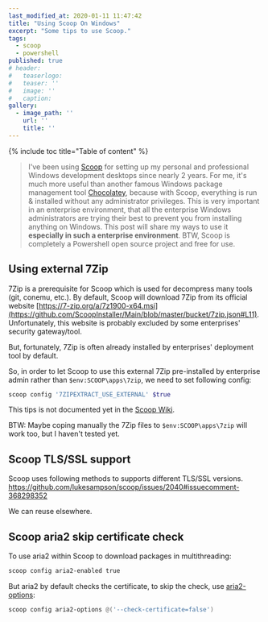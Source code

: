 ```yaml
---
last_modified_at: 2020-01-11 11:47:42
title: "Using Scoop On Windows"
excerpt: "Some tips to use Scoop."
tags:
  - scoop
  - powershell
published: true
# header:
#   teaserlogo:
#   teaser: ''
#   image: ''
#   caption:
gallery:
  - image_path: ''
    url: ''
    title: ''
---
```


{% include toc title="Table of content" %}

> I've been using [Scoop](https://github.com/lukesampson/scoop) for setting up my personal and professional Windows development desktops since nearly 2 years.
For me, it's much more useful than another famous Windows package management tool [Chocolatey](https://github.com/lukesampson/scoop/wiki/Chocolatey-Comparison), because with Scoop, everything is run & installed without any administrator privileges.
This is very important in an enterprise environment, that all the enterprise Windows administrators are trying their best to prevent you from installing anything on Windows. This post will share my ways to use it **especially in such a enterprise environment**. BTW, Scoop is completely a Powershell open source project and free for use.

## Using external 7Zip

7Zip is a prerequisite for Scoop which is used for decompress many tools (git, conemu, etc.).
By default, Scoop will download 7Zip from its official website [https://7-zip.org/a/7z1900-x64.msi](https://github.com/ScoopInstaller/Main/blob/master/bucket/7zip.json#L11).
Unfortunately, this website is probably excluded by some enterprises' security gateway/tool.

But, fortunately, 7Zip is often already installed by enterprises' deployment tool by default.

So, in order to let Scoop to use this external 7Zip pre-installed by enterprise admin rather than `$env:SCOOP\apps\7zip`, we need to set following config:

```powershell
scoop config '7ZIPEXTRACT_USE_EXTERNAL' $true
```

This tips is not documented yet in the [Scoop Wiki](https://github.com/lukesampson/scoop/wiki).

BTW: Maybe coping manually the 7Zip files to `$env:SCOOP\apps\7zip` will work too, but I haven't tested yet.

## Scoop TLS/SSL support

Scoop uses following methods to supports different TLS/SSL versions.
https://github.com/lukesampson/scoop/issues/2040#issuecomment-368298352

We can reuse elsewhere.

## Scoop aria2 skip certificate check

To use aria2 within Scoop to download packages in multithreading:

```powershell
scoop config aria2-enabled true
```

But aria2 by default checks the certificate, to skip the check, use [aria2-options](https://github.com/lukesampson/scoop/pull/3780):

```powershell
scoop config aria2-options @('--check-certificate=false')
```
